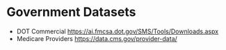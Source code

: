 


# Government Datasets

* DOT Commercial https://ai.fmcsa.dot.gov/SMS/Tools/Downloads.aspx
* Medicare Providers https://data.cms.gov/provider-data/